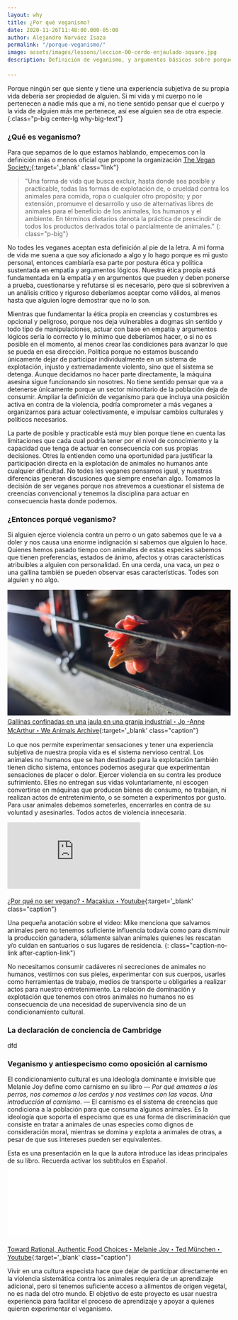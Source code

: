 ```yaml
---
layout: why
title: ¿Por qué veganismo?
date: 2020-11-26T11:48:00.000-05:00
author: Alejandro Narváez Isaza
permalink: "/porque-veganismo/"
image: assets/images/lessons/leccion-00-cerdo-enjaulado-square.jpg
description: Definición de veganismo, y argumentos básicos sobre porque ser vegane.

---
```

Porque ningún ser que siente y tiene una experiencia subjetiva de su propia vida debería ser propiedad de alguien. Si mi vida y mi cuerpo no le pertenecen a nadie más que a mi, no tiene sentido pensar que el cuerpo y la vida de alguien más me pertenece, así ese alguien sea de otra especie.
{:class="p-big center-lg why-big-text"}

### ¿Qué es veganismo?

Para que sepamos de lo que estamos hablando, empecemos con la definición más o menos oficial que propone la organización [The Vegan Society:](https://www.vegansociety.com/go-vegan/definition-veganism){:target='_blank' class="link"}

> "Una forma de vida que busca excluir, hasta donde sea posible y practicable, todas las formas de explotación de, o crueldad contra los animales para comida, ropa o cualquier otro propósito; y por extensión, promueve el desarrollo y uso de alternativas libres de animales para el beneficio de los animales, los humanos y el ambiente. En términos dietarios denota la práctica de prescindir de todos los productos derivados total o parcialmente de animales."
> {: class="p-big"}

No todes les veganes aceptan esta definición al pie de la letra. A mi forma de vida me suena a que soy aficionado a algo y lo hago porque es mi gusto personal, entonces cambiaría esa parte por postura ética y política sustentada en empatía y argumentos lógicos. Nuestra ética propia está fundamentada en la empatía y en argumentos que pueden y deben ponerse a prueba, cuestionarse y refutarse si es necesario, pero que si sobreviven a un análisis crítico y riguroso deberíamos aceptar como válidos, al menos hasta que alguien logre demostrar que no lo son.

Mientras que fundamentar la ética propia en creencias y costumbres es opcional y peligroso, porque nos deja vulnerables a dogmas sin sentido y todo tipo de manipulaciones, actuar con base en empatía y argumentos lógicos sería lo correcto y lo mínimo que deberíamos hacer, o si no es posible en el momento, al menos crear las condiciones para avanzar lo que se pueda en esa dirección. Política porque no estamos buscando únicamente dejar de participar individualmente en un sistema de explotación, injusto y extremadamente violento, sino que el sistema se detenga. Aunque decidamos no hacer parte directamente, la máquina asesina sigue funcionando sin nosotres. No tiene sentido pensar que va a detenerse únicamente porque un sector minoritario de la población deja de consumir. Ampliar la definición de veganismo para que incluya una posición activa en contra de la violencia, podría comprometer a más veganes a organizarnos para actuar colectivamente, e impulsar cambios culturales y políticos necesarios.

La parte de posible y practicable está muy bien porque tiene en cuenta las limitaciones que cada cual podría tener por el nivel de conocimiento y la capacidad que tenga de actuar en consecuencia con sus propias decisiones. Otres la entienden como una oportunidad para justificar la participación directa en la explotación de animales no humanos ante cualquier dificultad. No todes les veganes pensamos igual, y nuestras diferencias generan discusiones que siempre enseñan algo. Tomamos la decisión de ser veganes porque nos atrevemos a cuestionar el sistema de creencias convencional y tenemos la disciplina para actuar en consecuencia hasta donde podemos.

### ¿Entonces porqué veganismo?

Si alguien ejerce violencia contra un perro o un gato sabemos que le va a doler y nos causa una enorme indignación si sabemos que alguien lo hace. Quienes hemos pasado tiempo con animales de estas especies sabemos que tienen preferencias, estados de ánimo, afectos y otras características atribuibles a alguien con personalidad. En una cerda, una vaca, un pez o una gallina también se pueden observar esas características. Todes son alguien y no algo.

![Gallinas confinadas en una jaula en una granja industrial・Jo -Anne McArthur・We Animals archive](/assets/images/why-veganism-article.jpg)
[Gallinas confinadas en una jaula en una granja industrial・Jo -Anne McArthur・We Animals Archive](https://www.weanimalsarchive.org/#/gallery/40;imageid=4158){:target='_blank' class="caption"}

Lo que nos permite experimentar sensaciones y tener una experiencia subjetiva de nuestra propia vida es el sistema nervioso central. Los animales no humanos que se han destinado para la explotación también tienen dicho sistema, entonces podemos asegurar que experimentan sensaciones de placer o dolor. Ejercer violencia en su contra les produce sufrimiento. Elles no entregan sus vidas voluntariamente, ni escogen convertirse en máquinas que producen bienes de consumo, no trabajan, ni realizan actos de entretenimiento, o se someten a experimentos por gusto. Para usar animales debemos someterles, encerrarles en contra de su voluntad y asesinarles. Todos actos de violencia innecesaria.

<div class="video-wrapper">
<iframe src="https://www.youtube.com/embed/m2dtEhHxpXA" frameborder="0" allow="accelerometer; autoplay; clipboard-write; encrypted-media; gyroscope; picture-in-picture" allowfullscreen></iframe>
</div>

[¿Por qué no ser vegano?・Macakiux・Youtube](https://www.youtube.com/watch?v=m2dtEhHxpXA){:target='_blank' class="caption"}

Una pequeña anotación sobre el video: Mike menciona que salvamos animales pero no tenemos suficiente influencia todavía como para disminuir la producción ganadera, sólamente salvan animales quienes les rescatan y/o cuidan en santuarios o sus lugares de residencia.
{: class="caption-no-link after-caption-link"}

No necesitamos consumir cadáveres ni secreciones de animales no humanos, vestirnos con sus pieles, experimentar con sus cuerpos, usarles como herramientas de trabajo, medios de transporte u obligarles a realizar actos para nuestro entretenimiento. La relación de dominación y explotación que tenemos con otros animales no humanos no es consecuencia de una necesidad de supervivencia sino de un condicionamiento cultural.

### La declaración de conciencia de Cambridge

dfd

### Veganismo y antiespecismo como oposición al carnismo

El condicionamiento cultural es una ideología dominante e invisible que Melanie Joy define como carnismo en su libro ― _Por qué amamos a los perros, nos comemos a los cerdos y nos vestimos con las vacas. Una introducción al carnismo_. ― El carnismo es el sistema de creencias que condiciona a la población para que consuma algunos animales. Es la ideología que soporta el especismo que es una forma de discriminación que consiste en tratar a animales de unas especies como dignos de consideración moral, mientras se domina y explota a animales de otras, a pesar de que sus intereses pueden ser equivalentes.

Esta es una presentación en la que la autora introduce las ideas principales de su libro. Recuerda activar los subtítulos en Español.

<div class="video-wrapper">
<iframe src="[https://www.youtube.com/embed/o0VrZPBskpg]()" frameborder="0" allow="accelerometer; autoplay; clipboard-write; encrypted-media; gyroscope; picture-in-picture" allowfullscreen></iframe>
</div>

[Toward Rational, Authentic Food Choices・Melanie Joy・Ted München・Youtube](https://www.youtube.com/watch?v=o0VrZPBskpg){:target='_blank' class="caption"}

Vivir en una cultura especista hace que dejar de participar directamente en la violencia sistemática contra los animales requiera de un aprendizaje adicional, pero si tenemos suficiente acceso a alimentos de origen vegetal, no es nada del otro mundo. El objetivo de este proyecto es usar nuestra experiencia para facilitar el proceso de aprendizaje y apoyar a quienes quieren experimentar el veganismo.